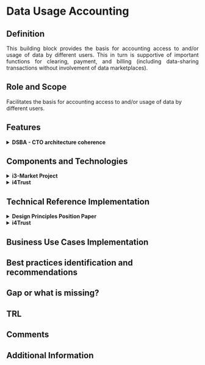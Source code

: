 # Data Usage Accounting
## Definition
<div align="justify">This building block provides the basis for accounting access to and/or usage of data by different users. This in turn is supportive of important functions for clearing, payment, and billing (including data-sharing transactions without involvement of data marketplaces).</div> 

## Role and Scope
Facilitates the basis for accounting access to and/or usage of data by different users.

## Features 
<details>
  <summary><strong>DSBA - CTO architecture coherence </strong></summary>
  
- Data Exchange and Usage Logging
- Standard information model and supporting APIs for the implementation of usage accounting, clearing house and billing functions
- Backend components implementing usage accounting, clearing house and billing
- Data Contracting
  
</details>

## Components and Technologies
<details>
  <summary><strong>i3-Market Project</strong></summary>
  
- SW Wallet
- Cloud Wallet
  
</details>

<details>
  <summary><strong>i4Trust</strong></summary>
  
  - Usage accounting relies on TMF635 recommendations part of from TM Forum Open API recommendations.
  
</details>

## Technical Reference Implementation
<details>
  <summary><strong>Design Principles Position Paper</strong></summary>
  
<div align="justify">The clearing house in the Smart Connected Supplier Network (SCSN) is used to send purchase-to-pay information in a business-to-business scenario. This information can be highly confidential and it is missioncritical for their day-to-day business. If dispute arises the clearing house is used as trusted third party to resolve this issue by comparing the fingerprint of the messages and identifying the error.</div>
  
</details>

<details>
  <summary><strong>i4Trust</strong></summary>
  
  - An open source implementation of usage accounting functions compliant with TM Forum recommendations can be found in the [FIWARE Catalogue](https://github.com/FIWARE-TMForum/Business-API-Ecosystem), concretely in connection to the BAE component.
  
</details>

## Business Use Cases Implementation

## Best practices identification and recommendations

## Gap or what is missing?

## TRL

## Comments

## Additional Information
